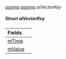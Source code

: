 _[assimp](../../modules/assimp/assimp-module.md):[assimp](../../modules/assimp/assimp-module.md).aiVectorKey_
##### Struct aiVectorKey

| Fields | |
|:---|:---|
| [mTime](assimp-aivectorkey-mtime.md) |  |
| [mValue](assimp-aivectorkey-mvalue.md) |  |
